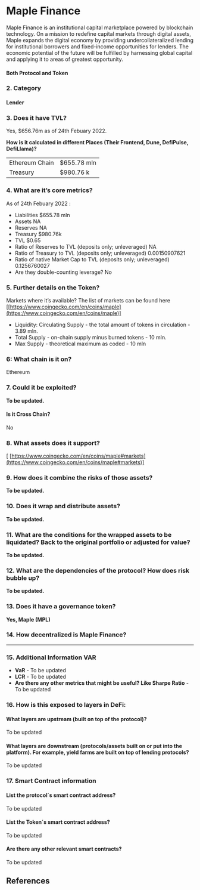 # Maple Finance

Maple Finance is an institutional capital marketplace powered by blockchain technology. On a mission to redefine capital markets through digital assets, Maple expands the digital economy by providing undercollateralized lending for institutional borrowers and fixed-income opportunities for lenders. The economic potential of the future will be fulfilled by harnessing global capital and applying it to areas of greatest opportunity.

#### **Both Protocol and Token**

### 2. Category&#x20;

#### &#x20;Lender

### **3. Does it have TVL?**

Yes, $656.76m as of 24th Febuary 2022.

**How is it calculated in different Places (Their Frontend, Dune, DefiPulse, DefiLlama)?**

|                |             |
| -------------- | ----------- |
| Ethereum Chain | $655.78 mln |
| Treasury       | $980.76 k   |



### 4. What are it’s core metrics?

As of 24th Febuary 2022 :

* Liabilities $655.78 mln
* Assets NA
* Reserves NA
* Treasury  $980.76k
* TVL $0.65
* Ratio of Reserves to TVL (deposits only; unleveraged)  NA
* Ratio of Treasury to TVL (deposits only; unleveraged) 0.00150907621
* Ratio of native Market Cap to TVL (deposits only; unleveraged) 0.1256760027
* Are they double-counting leverage? No

### **5. Further details on the Token?**

Markets where it’s available? The list of markets can be found here \[[https://www.coingecko.com/en/coins/maple](https://www.coingecko.com/en/coins/maple)]

* Liquidity: Circulating Supply - the total amount of tokens in circulation - 3.89 mln.
* Total Supply - on-chain supply minus burned tokens -  10 mln.
* Max Supply - theoretical maximum as coded - 10 mln

### **6: What chain is it on?**

Ethereum

### 7. Could it be exploited?

**To be updated.**

#### Is it Cross Chain?&#x20;

No

### 8. What assets does it support?

\[ [https://www.coingecko.com/en/coins/maple#markets](https://www.coingecko.com/en/coins/maple#markets)]

### 9. How does it combine the risks of those assets?

**To be updated.**

### 10. Does it wrap and distribute assets?

**To be updated.**

### 11. What are the conditions for the wrapped assets to be liquidated? Back to the original portfolio or adjusted for value?

**To be updated.**

### 12. What are the dependencies of the protocol? How does risk bubble up?

**To be updated.**

### **13. Does it have a governance token?**

**Yes, Maple (MPL)**

### **14. How decentralized is Maple Finance?**

****

### 15. Additional Information VAR

* **VaR** - To be updated
* **LCR** - To be updated
* **Are there any other metrics that might be useful? Like Sharpe Ratio** - To be updated



### 16. How is this exposed to layers in DeFi:

#### What layers are upstream (built on top of the protocol)?

To be updated

#### What layers are downstream (protocols/assets built on or put into the platform). For example, yield farms are built on top of lending protocols?

To be updated

### 17. Smart Contract information

#### &#x20;List the protocol´s smart contract address?

To be updated

#### List the Token´s smart contract address?

To be updated

#### Are there any other relevant smart contracts?

To be updated

## References
